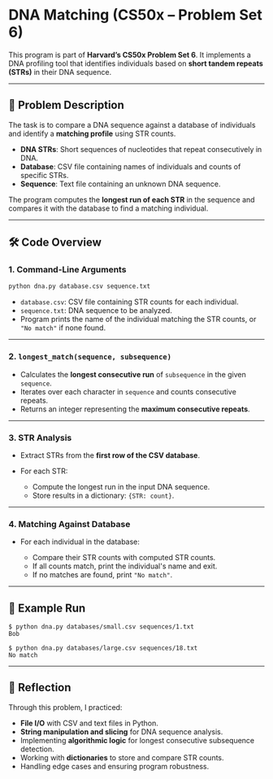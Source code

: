 # DNA Matching (CS50x – Problem Set 6)

This program is part of **Harvard’s CS50x Problem Set 6**.
It implements a DNA profiling tool that identifies individuals based on **short tandem repeats (STRs)** in their DNA sequence.

---

## 📌 Problem Description

The task is to compare a DNA sequence against a database of individuals and identify a **matching profile** using STR counts.

* **DNA STRs**: Short sequences of nucleotides that repeat consecutively in DNA.
* **Database**: CSV file containing names of individuals and counts of specific STRs.
* **Sequence**: Text file containing an unknown DNA sequence.

The program computes the **longest run of each STR** in the sequence and compares it with the database to find a matching individual.

---

## 🛠️ Code Overview

### 1. Command-Line Arguments

```bash
python dna.py database.csv sequence.txt
```

* `database.csv`: CSV file containing STR counts for each individual.
* `sequence.txt`: DNA sequence to be analyzed.
* Program prints the name of the individual matching the STR counts, or `"No match"` if none found.

---

### 2. `longest_match(sequence, subsequence)`

* Calculates the **longest consecutive run** of `subsequence` in the given `sequence`.
* Iterates over each character in `sequence` and counts consecutive repeats.
* Returns an integer representing the **maximum consecutive repeats**.

---

### 3. STR Analysis

* Extract STRs from the **first row of the CSV database**.
* For each STR:

  * Compute the longest run in the input DNA sequence.
  * Store results in a dictionary: `{STR: count}`.

---

### 4. Matching Against Database

* For each individual in the database:

  * Compare their STR counts with computed STR counts.
  * If all counts match, print the individual's name and exit.
  * If no matches are found, print `"No match"`.

---

## 🔹 Example Run

```
$ python dna.py databases/small.csv sequences/1.txt
Bob
```

```
$ python dna.py databases/large.csv sequences/18.txt
No match
```

---

## 📝 Reflection

Through this problem, I practiced:

* **File I/O** with CSV and text files in Python.
* **String manipulation and slicing** for DNA sequence analysis.
* Implementing **algorithmic logic** for longest consecutive subsequence detection.
* Working with **dictionaries** to store and compare STR counts.
* Handling edge cases and ensuring program robustness.